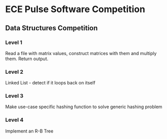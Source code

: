 # ECE Pulse Software Competition

## Data Structures Competition

### Level 1

Read a file with matrix values, construct matrices with them and multiply them. Return output. 

### Level 2

Linked List - detect if it loops back on itself

### Level 3

Make use-case specific hashing function to solve generic hashing problem

### Level 4

Implement an R-B Tree
